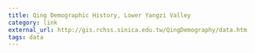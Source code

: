 ```yaml
---
title: Qing Demographic History, Lower Yangzi Valley
category: link
external_url: http://gis.rchss.sinica.edu.tw/QingDemography/data.htm
tags: data
---
```

